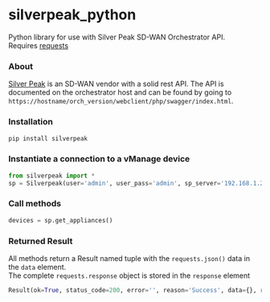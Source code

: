 # silverpeak_python
Python library for use with Silver Peak SD-WAN Orchestrator API.  
Requires [requests](http://docs.python-requests.org/en/master/)

### About
[Silver Peak](https://www.silver-peak.com/) is an SD-WAN vendor with a solid rest API. 
The API is documented on the orchestrator host and can be found by going to 
`https://hostname/orch_version/webclient/php/swagger/index.html`.

### Installation
```bash
pip install silverpeak
```

### Instantiate a connection to a vManage device
```python
from silverpeak import *
sp = Silverpeak(user='admin', user_pass='admin', sp_server='192.168.1.2')
```

### Call methods
```python
devices = sp.get_appliances()
```

### Returned Result
All methods return a Result named tuple with the `requests.json()` data in the `data` element.  
The complete `requests.response` object is stored in the `response` element
```python
Result(ok=True, status_code=200, error='', reason='Success', data={}, response=<Response [200]>)
```
